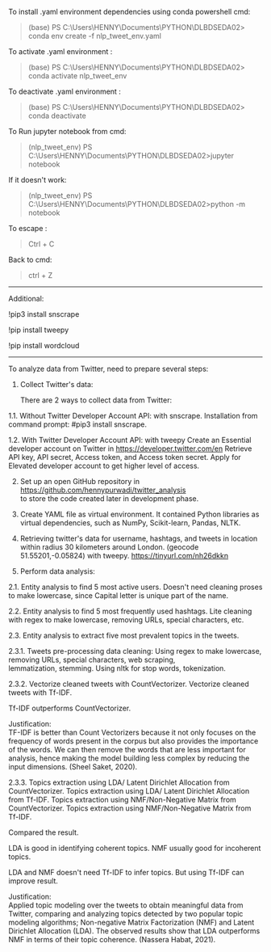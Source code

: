 To install .yaml environment dependencies using conda powershell cmd: 

>(base) PS C:\Users\HENNY\Documents\PYTHON\DLBDSEDA02> conda env create -f nlp_tweet_env.yaml

To activate .yaml environment : 

>(base) PS C:\Users\HENNY\Documents\PYTHON\DLBDSEDA02> conda activate nlp_tweet_env

To deactivate .yaml environment : 

>(base) PS C:\Users\HENNY\Documents\PYTHON\DLBDSEDA02> conda deactivate

To Run jupyter notebook from cmd:

>(nlp_tweet_env) PS C:\Users\HENNY\Documents\PYTHON\DLBDSEDA02>jupyter notebook

If it doesn't work:

>(nlp_tweet_env) PS C:\Users\HENNY\Documents\PYTHON\DLBDSEDA02>python -m notebook

To escape :
>Ctrl + C

Back to cmd:
>ctrl + Z
------------------
Additional:

!pip3 install snscrape

!pip install tweepy

!pip install wordcloud

------------------

To analyze data from Twitter, need to prepare several steps:

1. Collect Twitter's data:

    There are 2 ways to collect data from Twitter: 
    
1.1. Without Twitter Developer Account API: with snscrape.
     Installation from command prompt: #pip3 install snscrape.
     
1.2. With Twitter Developer Account API: with tweepy
    Create an Essential developer account on Twitter in https://developer.twitter.com/en 
    Retrieve API key, API secret, Access token, and Access token secret. 
    Apply for Elevated developer account to get higher level of access.

2. Set up an open GitHub repository in https://github.com/hennypurwadi/twitter_analysis  
    to store the code created later in development phase. 
    
3. Create YAML file as virtual environment.
    It contained Python libraries as virtual dependencies, such as NumPy, Scikit-learn, Pandas, NLTK.
    
4. Retrieving twitter's data for username, hashtags, and tweets in location within radius 30 kilometers around London. (geocode 51.55201,-0.05824) with tweepy. https://tinyurl.com/nh26dkkn
    
2. Perform data analysis:

2.1. Entity analysis to find 5 most active users.
Doesn't need cleaning proses to make lowercase, since Capital letter is unique part of the name.  

2.2. Entity analysis to find 5 most frequently used hashtags.
Lite cleaning with regex to make lowercase, removing URLs, special characters, etc. 

2.3. Entity analysis to extract five most prevalent topics in the tweets.

2.3.1. Tweets pre-processing data cleaning: 
Using regex to make lowercase, removing URLs, special characters, web scraping,	         
lemmatization, stemming. Using nltk for stop words, tokenization. 

2.3.2. Vectorize cleaned tweets with CountVectorizer.
          Vectorize cleaned tweets with Tf-IDF.

Tf-IDF outperforms CountVectorizer.

Justification:       
TF-IDF is better than Count Vectorizers because it not only focuses on the frequency of words present in the corpus but also provides the importance of the words. We can then remove the words that are less important for analysis, hence making the model building less complex by reducing the input dimensions. (Sheel Saket, 2020).

2.3.3. Topics extraction using LDA/ Latent Dirichlet Allocation from CountVectorizer.
          Topics extraction using LDA/ Latent Dirichlet Allocation from Tf-IDF.
          Topics extraction using NMF/Non-Negative Matrix from CountVectorizer.
          Topics extraction using NMF/Non-Negative Matrix from Tf-IDF.
          
Compared the result.

LDA is good in identifying coherent topics. 
NMF usually good for incoherent topics.	

LDA and NMF doesn't need Tf-IDF to infer topics. But using Tf-IDF can improve result.

Justification:       
Applied topic modeling over the tweets to obtain meaningful data from Twitter, comparing and analyzing topics detected by two popular topic modeling algorithms; Non-negative Matrix Factorization (NMF) and Latent Dirichlet Allocation (LDA). The observed results show that LDA outperforms NMF in terms of their topic coherence. (Nassera Habat, 2021).

